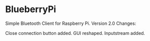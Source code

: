 # BlueberryPi
Simple Bluetooth Client for Raspberry Pi. 
Version 2.0
 Changes:

Close connection button added.
GUI reshaped.
Inputstream added.
